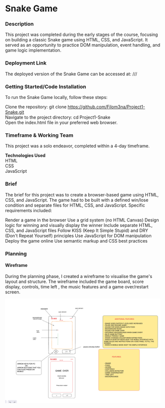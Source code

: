 <h1> Snake Game </h1>
<h3> Description  </h3>
This project was completed during the early stages of the course, focusing on building a classic Snake game using HTML, CSS, and JavaScript. It served as an opportunity to practice DOM manipulation, event handling, and game logic implementation.

<h3>Deployment Link</h3>
The deployed version of the Snake Game can be accessed at: ///

<h3> Getting Started/Code Installation</h3>
To run the Snake Game locally, follow these steps:

Clone the repository: git clone https://github.com/Filom3na/Project1-Snake.git <br>
Navigate to the project directory: cd Project1-Snake<br>
Open the index.html file in your preferred web browser.

<h3>Timeframe & Working Team</h3>
This project was a solo endeavor, completed within a 4-day timeframe.

**Technologies Used** <br>
HTML<br>
CSS<br>
JavaScript<br>

<h3>Brief</h3>
The brief for this project was to create a browser-based game using HTML, CSS, and JavaScript. The game had to be built with a defined win/lose condition and separate files for HTML, CSS, and JavaScript. Specific requirements included:

Render a game in the browser
Use a grid system (no HTML Canvas)
Design logic for winning and visually display the winner
Include separate HTML, CSS, and JavaScript files
Follow KISS (Keep It Simple Stupid) and DRY (Don't Repeat Yourself) principles
Use JavaScript for DOM manipulation
Deploy the game online
Use semantic markup and CSS best practices

<h3>Planning</h3>
<h4> Wireframe </h4>

During the planning phase, I created a wireframe to visualise the game's layout and structure. The wireframe included the game board, score display, controls, time left , the music features and a game over/restart screen.

![alt text](<Screenshot 2024-04-02 at 14.43.56.png>)